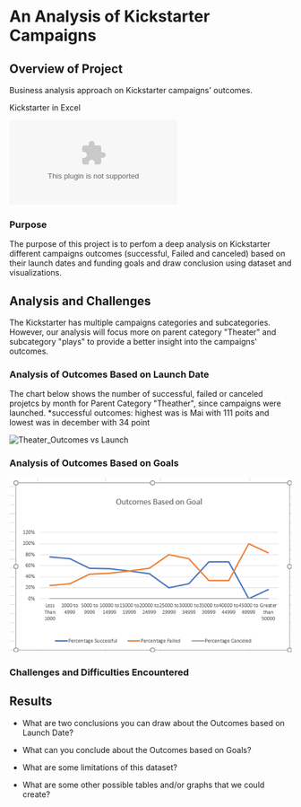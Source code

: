 # An Analysis of Kickstarter Campaigns

## Overview of Project
Business analysis approach on Kickstarter campaigns' outcomes.

Kickstarter in Excel

![Kickstarter_Challenge.zip](https://github.com/assaci/kickstarter-analysis/blob/main/Kickstarter_Challenge.zip?raw=true)

### Purpose
The purpose of this project is to perfom a deep analysis on Kickstarter different campaigns outcomes (successful, Failed and canceled) based on their launch dates and funding goals and draw conclusion using dataset and visualizations. 

## Analysis and Challenges
The Kickstarter has multiple campaigns categories and subcategories. However, our analysis will focus more on parent category "Theater" and subcategory "plays" to provide a better insight into the campaigns' outcomes. 

### Analysis of Outcomes Based on Launch Date
The chart below shows the number of successful, failed or canceled projetcs by month for Parent Category "Theather", since campaigns were launched. 
*successful outcomes: highest was is Mai with 111 poits and lowest was in december with 34 point 

![Theater_Outcomes vs Launch](https://github.com/assaci/kickstarter-analysis/blob/main/Theater_Outcomes_vs_Launch.png?raw=true)






### Analysis of Outcomes Based on Goals

![Outcomes VS Goals](https://github.com/assaci/kickstarter-analysis/blob/main/Outcomes_VS_Goals.PNG?raw=true)








### Challenges and Difficulties Encountered

## Results

- What are two conclusions you can draw about the Outcomes based on Launch Date?

- What can you conclude about the Outcomes based on Goals?

- What are some limitations of this dataset?

- What are some other possible tables and/or graphs that we could create?



















